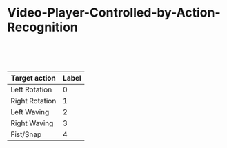 # Video-Player-Controlled-by-Action-Recognition

<br/>

<br/>

<br/>

| Target action  | Label |
| -------------- | ----- |
| Left Rotation  | 0     |
| Right Rotation | 1     |
| Left Waving    | 2     |
| Right Waving   | 3     |
| Fist/Snap      | 4     |

<br/>

<br/>